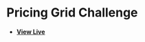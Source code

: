 # Pricing Grid Challenge

- [**View Live**](https://tahmid-sarker.github.io/Modern-HTML-CSS-Notes/01-Essential-HTML/12-Pricing-Grid-Challenge/)